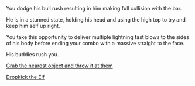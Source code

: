 You dodge his bull rush resulting in him making full collision with the bar.

He is in a stunned state, holding his head and using the high top to try and keep him self up right.

You take this opportunity to deliver multiple lightning fast blows to the sides of his body before ending your combo with a massive straight to the face.

His buddies rush you.

[Grab the nearest object and throw it at them](./FighterScene3a.md)

[Dropkick the Elf](./FighterScene3b.md)